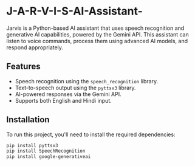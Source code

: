 # J-A-R-V-I-S-AI-Assistant-

Jarvis is a Python-based AI assistant that uses speech recognition and generative AI capabilities, powered by the Gemini API. This assistant can listen to voice commands, process them using advanced AI models, and respond appropriately.

## Features

- Speech recognition using the `speech_recognition` library.
- Text-to-speech output using the `pyttsx3` library.
- AI-powered responses via the Gemini API.
- Supports both English and Hindi input.

## Installation

To run this project, you'll need to install the required dependencies:

```bash
pip install pyttsx3
pip install SpeechRecognition
pip install google-generativeai
